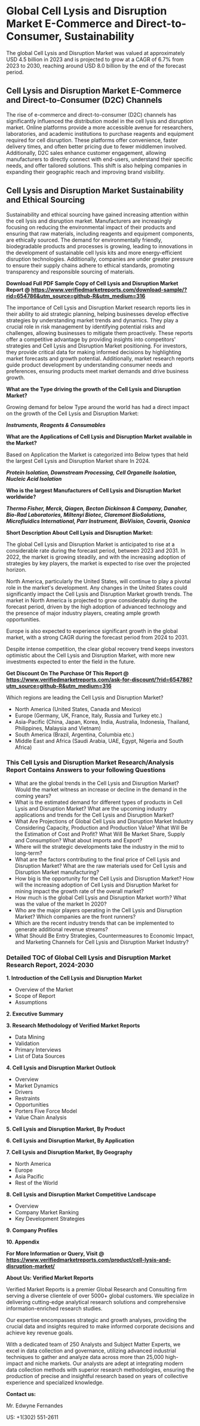 <h1>Global Cell Lysis and Disruption Market E-Commerce and Direct-to-Consumer, Sustainability</h1><p class=""><p>The global Cell Lysis and Disruption Market was valued at approximately USD 4.5 billion in 2023 and is projected to grow at a CAGR of 6.7% from 2023 to 2030, reaching around USD 8.0 billion by the end of the forecast period.</p><h2>Cell Lysis and Disruption Market E-Commerce and Direct-to-Consumer (D2C) Channels</h2><p>The rise of e-commerce and direct-to-consumer (D2C) channels has significantly influenced the distribution model in the cell lysis and disruption market. Online platforms provide a more accessible avenue for researchers, laboratories, and academic institutions to purchase reagents and equipment required for cell disruption. These platforms offer convenience, faster delivery times, and often better pricing due to fewer middlemen involved. Additionally, D2C sales enhance customer engagement, allowing manufacturers to directly connect with end-users, understand their specific needs, and offer tailored solutions. This shift is also helping companies in expanding their geographic reach and improving brand visibility.</p><h2>Cell Lysis and Disruption Market Sustainability and Ethical Sourcing</h2><p>Sustainability and ethical sourcing have gained increasing attention within the cell lysis and disruption market. Manufacturers are increasingly focusing on reducing the environmental impact of their products and ensuring that raw materials, including reagents and equipment components, are ethically sourced. The demand for environmentally friendly, biodegradable products and processes is growing, leading to innovations in the development of sustainable cell lysis kits and more energy-efficient disruption technologies. Additionally, companies are under greater pressure to ensure their supply chains adhere to ethical standards, promoting transparency and responsible sourcing of materials.</p></p><p class=""><strong>Download Full PDF Sample Copy of Cell Lysis and Disruption Market Report @ <a href="https://www.verifiedmarketreports.com/download-sample/?rid=654786&utm_source=github-R&utm_medium=316" target="_blank">https://www.verifiedmarketreports.com/download-sample/?rid=654786&utm_source=github-R&utm_medium=316</a></strong></p><p>The importance of&nbsp;Cell Lysis and Disruption Market research reports lies in their ability to aid strategic planning, helping businesses develop effective strategies by understanding market trends and dynamics. They play a crucial role in risk management by identifying potential risks and challenges, allowing businesses to mitigate them proactively. These reports offer a competitive advantage by providing insights into competitors' strategies and Cell Lysis and Disruption Market positioning. For investors, they provide critical data for making informed decisions by highlighting market forecasts and growth potential. Additionally, market research reports guide product development by understanding consumer needs and preferences, ensuring products meet market demands and drive business growth.</p><p><strong>What are the&nbsp;Type driving the growth of the Cell Lysis and Disruption Market?</strong></p><p id="" class="">Growing demand for below Type around the world has had a direct impact on the growth of the Cell Lysis and Disruption Market:</p><p class=""><em><strong>Instruments, Reagents & Consumables</strong></em></p><p class=""><strong>What are the&nbsp;Applications&nbsp;of Cell Lysis and Disruption Market available in the Market?</strong></p><p id="" class="">Based on Application the Market is categorized into Below types that held the largest Cell Lysis and Disruption Market share In 2024.</p><p class=""><em><strong>Protein Isolation, Downstream Processing, Cell Organelle Isolation, Nucleic Acid Isolation</strong></em></p><p class=""><strong>Who is the largest Manufacturers of Cell Lysis and Disruption Market worldwide?</strong></p><p><em><strong>Thermo Fisher, Merck, Qiagen, Becton Dickinson & Company, Danaher, Bio-Rad Laboratories, Miltenyi Biotec, Claremont BioSolutions, Microfluidics International, Parr Instrument, BioVision, Covaris, Qsonica</strong></em></p><p id="" class=""><strong>Short Description About Cell Lysis and Disruption Market:</strong></p><p>The global Cell Lysis and Disruption Market is anticipated to rise at a considerable rate during the forecast period, between 2023 and 2031. In 2022, the market is growing steadily, and with the increasing adoption of strategies by key players, the market is expected to rise over the projected horizon.</p><p>North America, particularly the United States, will continue to play a pivotal role in the market's development. Any changes in the United States could significantly impact the Cell Lysis and Disruption Market growth trends. The market in North America is projected to grow considerably during the forecast period, driven by the high adoption of advanced technology and the presence of major industry players, creating ample growth opportunities.</p><p>Europe is also expected to experience significant growth in the global market, with a strong CAGR during the forecast period from 2024 to 2031.</p><p>Despite intense competition, the clear global recovery trend keeps investors optimistic about the Cell Lysis and Disruption Market, with more new investments expected to enter the field in the future.</p><p id="" class=""><strong>Get Discount On The Purchase Of This Report @ <a href="https://www.verifiedmarketreports.com/ask-for-discount/?rid=654786?utm_source=github-R&utm_medium=316" target="_blank">https://www.verifiedmarketreports.com/ask-for-discount/?rid=654786?utm_source=github-R&utm_medium=316</a></strong></p><p class="">Which regions are leading the Cell Lysis and Disruption Market?</p><ul><li>North America (United States, Canada and Mexico)</li><li>Europe (Germany, UK, France, Italy, Russia and Turkey etc.)</li><li>Asia-Pacific (China, Japan, Korea, India, Australia, Indonesia, Thailand, Philippines, Malaysia and Vietnam)</li><li>South America (Brazil, Argentina, Columbia etc.)</li><li>Middle East and Africa (Saudi Arabia, UAE, Egypt, Nigeria and South Africa)</li></ul><h3 id="" class="">This Cell Lysis and Disruption Market Research/Analysis Report Contains Answers to your following Questions</h3><ul><li>What are the global trends in the Cell Lysis and Disruption Market? Would the market witness an increase or decline in the demand in the coming years?</li><li>What is the estimated demand for different types of products in Cell Lysis and Disruption Market? What are the upcoming industry applications and trends for the Cell Lysis and Disruption Market?</li><li>What Are Projections of Global Cell Lysis and Disruption Market Industry Considering Capacity, Production and Production Value? What Will Be the Estimation of Cost and Profit? What Will Be Market Share, Supply and Consumption? What about imports and Export?</li><li>Where will the strategic developments take the industry in the mid to long-term?</li><li>What are the factors contributing to the final price of Cell Lysis and Disruption Market? What are the raw materials used for Cell Lysis and Disruption Market manufacturing?</li><li>How big is the opportunity for the Cell Lysis and Disruption Market? How will the increasing adoption of Cell Lysis and Disruption Market for mining impact the growth rate of the overall market?</li><li>How much is the global Cell Lysis and Disruption Market worth? What was the value of the market In 2020?</li><li>Who are the major players operating in the Cell Lysis and Disruption Market? Which companies are the front runners?</li><li>Which are the recent industry trends that can be implemented to generate additional revenue streams?</li><li>What Should Be Entry Strategies, Countermeasures to Economic Impact, and Marketing Channels for Cell Lysis and Disruption Market Industry?</li></ul><h3 id="" class="">Detailed TOC of Global Cell Lysis and Disruption Market Research Report, 2024-2030</h3><p id="" class=""><strong>1. Introduction of the Cell Lysis and Disruption Market</strong></p><ul><li>Overview of the Market</li><li>Scope of Report</li><li>Assumptions</li></ul><p id="" class=""><strong>2. Executive Summary</strong></p><p id="" class=""><strong>3. Research Methodology of Verified Market Reports</strong></p><ul><li>Data Mining</li><li>Validation</li><li>Primary Interviews</li><li>List of Data Sources</li></ul><p id="" class=""><strong>4. Cell Lysis and Disruption Market Outlook</strong></p><ul><li>Overview</li><li>Market Dynamics</li><li>Drivers</li><li>Restraints</li><li>Opportunities</li><li>Porters Five Force Model</li><li>Value Chain Analysis</li></ul><p id="" class=""><strong>5. Cell Lysis and Disruption Market, By Product</strong></p><p id="" class=""><strong>6. Cell Lysis and Disruption Market, By Application</strong></p><p id="" class=""><strong>7. Cell Lysis and Disruption Market, By Geography</strong></p><ul><li>North America</li><li>Europe</li><li>Asia Pacific</li><li>Rest of the World</li></ul><p id="" class=""><strong>8. Cell Lysis and Disruption Market Competitive Landscape</strong></p><ul><li>Overview</li><li>Company Market Ranking</li><li>Key Development Strategies</li></ul><p id="" class=""><strong>9. Company Profiles</strong></p><p id="" class=""><strong>10. Appendix</strong></p><p id="" class=""><strong>For More Information or Query, Visit @ <a href="https://www.verifiedmarketreports.com/product/cell-lysis-and-disruption-market/" target="_blank">https://www.verifiedmarketreports.com/product/cell-lysis-and-disruption-market/</a></strong></p><p id="" class=""><strong>About Us: Verified Market Reports</strong></p><p id="" class="">Verified Market Reports is a premier Global Research and Consulting firm serving a diverse clientele of over 5000+ global customers. We specialize in delivering cutting-edge analytical research solutions and comprehensive information-enriched research studies.</p><p id="" class="">Our expertise encompasses strategic and growth analyses, providing the crucial data and insights required to make informed corporate decisions and achieve key revenue goals.</p><p id="" class="">With a dedicated team of 250 Analysts and Subject Matter Experts, we excel in data collection and governance, utilizing advanced industrial techniques to gather and analyze data across more than 25,000 high-impact and niche markets. Our analysts are adept at integrating modern data collection methods with superior research methodologies, ensuring the production of precise and insightful research based on years of collective experience and specialized knowledge.</p><p id="" class=""><strong>Contact us:</strong></p><p id="" class="">Mr. Edwyne Fernandes</p><p id="" class="">US: +1(302) 551-2611</p>